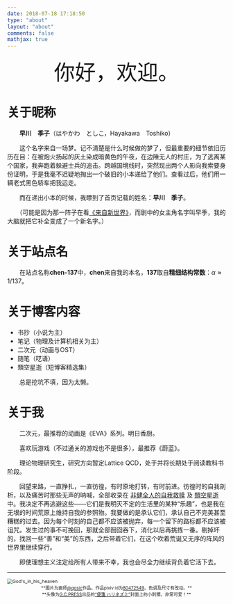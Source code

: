 ```yaml
---
date: 2018-07-18 17:18:50
type: "about"
layout: "about"
comments: false
mathjax: true
---
```


<center><font size = 8> 你好，欢迎。 </font></center>

# 关于昵称

　　**早川　季子**（はやかわ　としこ，Hayakawa　Toshiko）

　　这个名字来自一场梦。记不清楚是什么时候做的梦了，但最重要的细节依旧历历在目：在被炮火扬起的灰土染成暗黄色的午夜，在边陲无人的村庄，为了逃离某个国家，我奔跑着躲避士兵的追击。跨越国境线时，突然现出两个人影向我索要身份证明，于是我毫不迟疑地掏出一个破旧的小本递给了他们。查看过后，他们用一辆老式黑色轿车把我运走。

　　而在递出小本的时候，我瞟到了首页记载的姓名：**早川　季子**。

　　（可能是因为那一阵子在看[《来自新世界》](https://zh.wikipedia.org/wiki/來自新世界#電視動畫)，而剧中的女主角名字叫早季，我的大脑就把它补全变成了一个新名字。）

# 关于站点名

　　在站点名称**chen-137**中，**chen**来自我的本名，**137**取自**精细结构常数**：$\alpha \approx 1/137$。

# 关于博客内容

- 书抄（小说为主）
- 笔记（物理及计算机相关为主）
- 二次元（动画与OST）
- 随笔（呓语）
- 類空星逝（短博客精选集）

　　总是挖坑不填，因为太懒。

# 关于我

　　二次元，最推荐的动画是《EVA》系列。明日香厨。

　　喜欢玩游戏（不过通关的游戏也不是很多），最推荐《蔚蓝》。

　　理论物理研究生，研究方向暂定Lattice QCD，处于并将长期处于阅读教科书阶段。

　　回望来路，一直挣扎，一直彷徨，有时原地打转，有时前进。彷徨时的自我剖析，以及痛苦时那些无声的呐喊，全部收录在 [非健全人的自我救赎](https://blog.chen-137.me/tags/非健全人的自我救赎/) 及 [類空星逝](https://blog.chen-137.me/microblog/) 中。我决定不再逃避这些——它们是我明灭不定的生活里的某种“乐趣”，也是我在无垠的时间荒原上维持自我的参照物。我要做的是承认它们，承认自己不完美甚至糟糕的过去。因为每个时刻的自己都不应该被抛弃，每一个留下的路标都不应该被诅咒。发生过的事不可挽回，那就全部囫囵吞下，消化以后再挑拣一番。剔掉坏的，找回一些“善”和“美”的东西，之后带着它们，在这个吹着荒诞又无序的阵风的世界里继续穿行。

　　即使理想主义注定给所有人带来不幸，我也会尽全力继续背负着它活下去。

***

<img src="https://raw.githubusercontent.com/toshiko0o/image-host/master/God's_in_his_heaven.jpg" alt="God's_in_his_heaven" style="zoom:75%;" />

<center><font size = 1> **图片为画师<a href="https://www.pixiv.net/users/13447132/">@qosic</a>作品。作品pixiv id为<a href="https://www.pixiv.net/artworks/80472549/">80472549</a>。色调及尺寸有改动。** </font></center>

<center><font size = 1> **头像为<a href="https://gc-press.co.jp/">G.C.PRESS</a>出品的<a href="https://gc-press.co.jp/?pid=124163364">“便箋 ハリネズミ”</a>封面上的小刺猬。非常可爱！** </font></center>